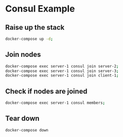 # Consul Example

## Raise up the stack

```bash
docker-compose up -d;
```

## Join nodes

```bash
docker-compose exec server-1 consul join server-2;
docker-compose exec server-1 consul join server-3;
docker-compose exec server-1 consul join client-1;
```

## Check if nodes are joined

```bash
docker-compose exec server-1 consul members;
```

## Tear down
```bash
docker-compose down
```
